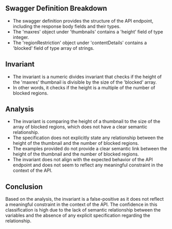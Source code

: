 ## Swagger Definition Breakdown
- The swagger definition provides the structure of the API endpoint, including the response body fields and their types.
- The 'maxres' object under 'thumbnails' contains a 'height' field of type integer.
- The 'regionRestriction' object under 'contentDetails' contains a 'blocked' field of type array of strings.

## Invariant
- The invariant is a numeric divides invariant that checks if the height of the 'maxres' thumbnail is divisible by the size of the 'blocked' array.
- In other words, it checks if the height is a multiple of the number of blocked regions.

## Analysis
- The invariant is comparing the height of a thumbnail to the size of the array of blocked regions, which does not have a clear semantic relationship.
- The specification does not explicitly state any relationship between the height of the thumbnail and the number of blocked regions.
- The examples provided do not provide a clear semantic link between the height of the thumbnail and the number of blocked regions.
- The invariant does not align with the expected behavior of the API endpoint and does not seem to reflect any meaningful constraint in the context of the API.

## Conclusion
Based on the analysis, the invariant is a false-positive as it does not reflect a meaningful constraint in the context of the API. The confidence in this classification is high due to the lack of semantic relationship between the variables and the absence of any explicit specification regarding the relationship.
